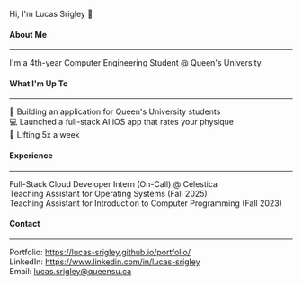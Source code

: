 Hi, I'm Lucas Srigley 👋
#### About Me
---
I'm a 4th-year Computer Engineering Student @ Queen's University.

#### What I'm Up To
---
🚀 Building an application for Queen's University students\
💻 Launched a full-stack AI iOS app that rates your physique\
💪 Lifting 5x a week

#### Experience
---
Full-Stack Cloud Developer Intern (On-Call) @ Celestica\
Teaching Assistant for Operating Systems (Fall 2025)\
Teaching Assistant for Introduction to Computer Programming (Fall 2023)

#### Contact 
--- 
Portfolio: https://lucas-srigley.github.io/portfolio/ \
LinkedIn:  https://www.linkedin.com/in/lucas-srigley \
Email:     lucas.srigley@queensu.ca
